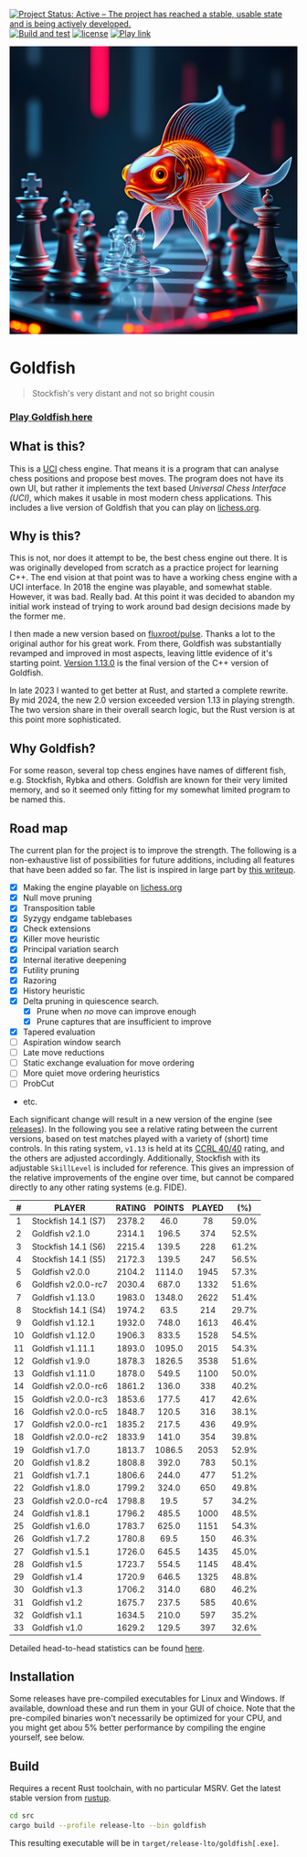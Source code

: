 [![Project Status: Active – The project has reached a stable, usable state and is being actively developed.](http://www.repostatus.org/badges/latest/active.svg)](http://www.repostatus.org/#active)
[![Build and test](https://github.com/bsamseth/Goldfish/actions/workflows/cargo-build-test.yml/badge.svg)](https://github.com/bsamseth/Goldfish/actions/workflows/cargo-build-test.yml)
[![license](https://img.shields.io/github/license/mashape/apistatus.svg)](https://github.com/bsamseth/Goldfish/blob/main/LICENCE)
[![Play link](https://img.shields.io/badge/Play%20Goldfish-lichess-green.svg)](https://lichess.org/@/Goldfish-Engine)


<p align="center">
  <img src="https://github.com/bsamseth/goldfish/blob/main/logo.jpg?raw=true" alt="Logo, a goldfish playing chess."/>
</p>


# Goldfish
> Stockfish's very distant and not so bright cousin

### [Play Goldfish here](https://lichess.org/@/Goldfish-Engine)

## What is this?

This is a [UCI](https://www.wbec-ridderkerk.nl/html/UCIProtocol.html) chess engine. 
That means it is a program that can analyse chess
positions and propose best moves.  The program does not have its own UI, but
rather it implements the text based _Universal Chess Interface (UCI)_, which
makes it usable in most modern chess applications. This includes a live version
of Goldfish that you can play on [lichess.org](https://lichess.org/@/Goldfish-Engine).

## Why is this?
This is not, nor does it attempt to be, the best chess engine out there.
It is was originally developed from scratch as a
practice project for learning C++. The end vision at that point was to have a
working chess engine with a UCI interface. In 2018 the engine was playable, and
somewhat stable. However, it was bad. Really bad. At this point it was decided
to abandon my initial work instead of trying to work around bad design
decisions made by the former me. 

I then made a new version based on
[fluxroot/pulse](https://github.com/fluxroot/pulse). Thanks a lot to the
original author for his great work. From there, Goldfish was substantially
revamped and improved in most aspects, leaving little evidence of it's starting
point. [Version 1.13.0](https://github.com/bsamseth/Goldfish/releases/tag/v1.13.0) 
is the final version of the C++ version of Goldfish.

In late 2023 I wanted to get better at Rust, and started a complete rewrite. By
mid 2024, the new 2.0 version exceeded version 1.13 in playing strength. The
two version share in their overall search logic, but the Rust version is at
this point more sophisticated.

## Why Goldfish?

For some reason, several top chess engines have names of different fish, e.g.
Stockfish, Rybka and others. Goldfish are known for their very limited memory,
and so it seemed only fitting for my somewhat limited program to be named this. 

## Road map

The current plan for the project is to improve the strength. The following is a
non-exhaustive list of possibilities for future additions, including all features that have
been added so far. The list is inspired in large part by [this writeup](http://www.frayn.net/beowulf/theory.html).

-   [X] Making the engine playable on [lichess.org](lichess.org)
-   [X] Null move pruning
-   [X] Transposition table
-   [X] Syzygy endgame tablebases
-   [X] Check extensions
-   [X] Killer move heuristic
-   [X] Principal variation search
-   [X] Internal iterative deepening
-   [X] Futility pruning
-   [X] Razoring
-   [X] History heuristic
-   [X] Delta pruning in quiescence search.
    +   [X] Prune when _no_ move can improve enough
    +   [X] Prune captures that are insufficient to improve
-   [X] Tapered evaluation
-   [ ] Aspiration window search
-   [ ] Late move reductions
-   [ ] Static exchange evaluation for move ordering
-   [ ] More quiet move ordering heuristics
-   [ ] ProbCut
-   etc.

Each significant change will result in a new version of the engine (see
[releases](https://github.com/bsamseth/Goldfish/releases)). In the following
you see a relative rating between the current versions, based on test matches
played with a variety of (short) time controls. In this rating system, `v1.13`
is held at its [CCRL 40/40](http://computerchess.org.uk/ccrl/4040/) rating, and
the others are adjusted accordingly. Additionally, Stockfish with its
adjustable `SkillLevel` is included for reference. This gives an impression of
the relative improvements of the engine over time, but cannot be compared
directly to any other rating systems (e.g. FIDE).


 |   # | PLAYER               |   RATING  | POINTS  | PLAYED   | (%)|
 |:---:|---|:---:|:---:|:---:|:---:|
 |  1 | Stockfish 14.1 (S7)    |  2378.2  |   46.0  |   78 | 59.0% |
 |  2 | Goldfish v2.1.0        |  2314.1  |  196.5  |  374 | 52.5% |
 |  3 | Stockfish 14.1 (S6)    |  2215.4  |  139.5  |  228 | 61.2% |
 |  4 | Stockfish 14.1 (S5)    |  2172.3  |  139.5  |  247 | 56.5% |
 |  5 | Goldfish v2.0.0        |  2104.2  | 1114.0  | 1945 | 57.3% |
 |  6 | Goldfish v2.0.0-rc7    |  2030.4  |  687.0  | 1332 | 51.6% |
 |  7 | Goldfish v1.13.0       |  1983.0  | 1348.0  | 2622 | 51.4% |
 |  8 | Stockfish 14.1 (S4)    |  1974.2  |   63.5  |  214 | 29.7% |
 |  9 | Goldfish v1.12.1       |  1932.0  |  748.0  | 1613 | 46.4% |
 | 10 | Goldfish v1.12.0       |  1906.3  |  833.5  | 1528 | 54.5% |
 | 11 | Goldfish v1.11.1       |  1893.0  | 1095.0  | 2015 | 54.3% |
 | 12 | Goldfish v1.9.0        |  1878.3  | 1826.5  | 3538 | 51.6% |
 | 13 | Goldfish v1.11.0       |  1878.0  |  549.5  | 1100 | 50.0% |
 | 14 | Goldfish v2.0.0-rc6    |  1861.2  |  136.0  |  338 | 40.2% |
 | 15 | Goldfish v2.0.0-rc3    |  1853.6  |  177.5  |  417 | 42.6% |
 | 16 | Goldfish v2.0.0-rc5    |  1848.7  |  120.5  |  316 | 38.1% |
 | 17 | Goldfish v2.0.0-rc1    |  1835.2  |  217.5  |  436 | 49.9% |
 | 18 | Goldfish v2.0.0-rc2    |  1833.9  |  141.0  |  354 | 39.8% |
 | 19 | Goldfish v1.7.0        |  1813.7  | 1086.5  | 2053 | 52.9% |
 | 20 | Goldfish v1.8.2        |  1808.8  |  392.0  |  783 | 50.1% |
 | 21 | Goldfish v1.7.1        |  1806.6  |  244.0  |  477 | 51.2% |
 | 22 | Goldfish v1.8.0        |  1799.2  |  324.0  |  650 | 49.8% |
 | 23 | Goldfish v2.0.0-rc4    |  1798.8  |   19.5  |   57 | 34.2% |
 | 24 | Goldfish v1.8.1        |  1796.2  |  485.5  | 1000 | 48.5% |
 | 25 | Goldfish v1.6.0        |  1783.7  |  625.0  | 1151 | 54.3% |
 | 26 | Goldfish v1.7.2        |  1780.8  |   69.5  |  150 | 46.3% |
 | 27 | Goldfish v1.5.1        |  1726.0  |  645.5  | 1435 | 45.0% |
 | 28 | Goldfish v1.5          |  1723.7  |  554.5  | 1145 | 48.4% |
 | 29 | Goldfish v1.4          |  1720.9  |  646.5  | 1325 | 48.8% |
 | 30 | Goldfish v1.3          |  1706.2  |  314.0  |  680 | 46.2% |
 | 31 | Goldfish v1.2          |  1675.7  |  237.5  |  585 | 40.6% |
 | 32 | Goldfish v1.1          |  1634.5  |  210.0  |  597 | 35.2% |
 | 33 | Goldfish v1.0          |  1629.2  |  129.5  |  397 | 32.6% |


Detailed head-to-head statistics can be found [here](stats/head-to-head-history.txt).

## Installation

Some releases have pre-compiled executables for Linux and Windows. If
available, download these and run them in your GUI of choice. Note that the
pre-compiled binaries won't necessarily be optimized for your CPU, and you
might get abou 5% better performance by compiling the engine yourself, see
below.

## Build

Requires a recent Rust toolchain, with no particular MSRV. Get the latest stable version from [rustup](https://rustup.rs/).

``` bash
cd src
cargo build --profile release-lto --bin goldfish
```

This resulting executable will be in `target/release-lto/goldfish[.exe]`.
